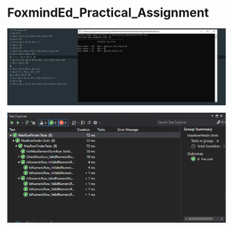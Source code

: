 # FoxmindEd_Practical_Assignment

![alt text](https://github.com/YuraPas/FoxmindEd_Practical_Assignment/blob/master/example.PNG)

![alt text](https://github.com/YuraPas/FoxmindEd_Practical_Assignment/blob/master/testPass.PNG)
